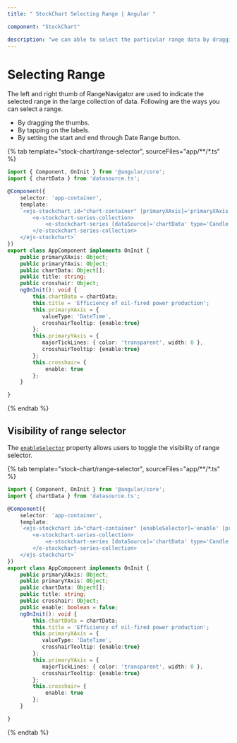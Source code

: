 ```yaml
---
title: " StockChart Selecting Range | Angular "

component: "StockChart"

description: "we can able to select the particular range data by dragging thumbs or by tapping on the labels or by setting the start and end value properties. "
---
```


# Selecting Range

The left and right thumb of RangeNavigator are used to indicate the selected range in the large collection of data. Following are the ways you can select a range.

* By dragging the thumbs.
* By tapping on the labels.
* By setting the start and end through Date Range button.

{% tab template="stock-chart/range-selector", sourceFiles="app/**/*.ts" %}

```typescript
import { Component, OnInit } from '@angular/core';
import { chartData } from 'datasource.ts';

@Component({
    selector: 'app-container',
    template:
    `<ejs-stockchart id="chart-container" [primaryXAxis]='primaryXAxis'[primaryYAxis]='primaryYAxis' [title]='title' [crosshair]='crosshair'>
        <e-stockchart-series-collection>
            <e-stockchart-series [dataSource]='chartData' type='Candle' xName='date' yName='open' name='India' width=2 ></e-stockchart-series>
        </e-stockchart-series-collection>
    </ejs-stockchart>`
})
export class AppComponent implements OnInit {
    public primaryXAxis: Object;
    public primaryYAxis: Object;
    public chartData: Object[];
    public title: string;
    public crosshair: Object;
    ngOnInit(): void {
        this.chartData = chartData;
        this.title = 'Efficiency of oil-fired power production';
        this.primaryXAxis = {
           valueType: 'DateTime',
           crosshairTooltip: {enable:true}
        };
        this.primaryYAxis = {
           majorTickLines: { color: 'transparent', width: 0 },
           crosshairTooltip: {enable:true}
        };
        this.crosshair= {
            enable: true
        };
    }

}
```

{% endtab %}

## Visibility of range selector

The [`enableSelector`](../api/stock-chart/stockChartModel/#enableselector) property allows users to toggle the visibility of range selector.

{% tab template="stock-chart/range-selector", sourceFiles="app/**/*.ts" %}

```typescript
import { Component, OnInit } from '@angular/core';
import { chartData } from 'datasource.ts';

@Component({
    selector: 'app-container',
    template:
    `<ejs-stockchart id="chart-container" [enableSelector]='enable' [primaryXAxis]='primaryXAxis'[primaryYAxis]='primaryYAxis' [title]='title' [crosshair]='crosshair'>
        <e-stockchart-series-collection>
            <e-stockchart-series [dataSource]='chartData' type='Candle' xName='date' yName='open' name='India' width=2 ></e-stockchart-series>
        </e-stockchart-series-collection>
    </ejs-stockchart>`
})
export class AppComponent implements OnInit {
    public primaryXAxis: Object;
    public primaryYAxis: Object;
    public chartData: Object[];
    public title: string;
    public crosshair: Object;
    public enable: boolean = false;
    ngOnInit(): void {
        this.chartData = chartData;
        this.title = 'Efficiency of oil-fired power production';
        this.primaryXAxis = {
           valueType: 'DateTime',
           crosshairTooltip: {enable:true}
        };
        this.primaryYAxis = {
           majorTickLines: { color: 'transparent', width: 0 },
           crosshairTooltip: {enable:true}
        };
        this.crosshair= {
            enable: true
        };
    }

}
```

{% endtab %}